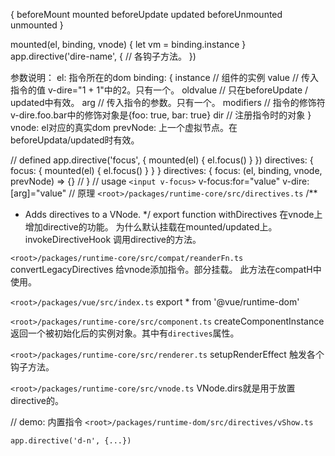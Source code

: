 
{
  beforeMount
  mounted
  beforeUpdate
  updated
  beforeUnmounted
  unmounted
}

mounted(el, binding, vnode) {
  let vm = binding.instance
}
app.directive('dire-name', {
  // 各钩子方法。
})

参数说明：
el:      指令所在的dom
binding: {
  instance // 组件的实例
  value    // 传入指令的值 v-dire="1 + 1"中的2。只有一个。
  oldvalue // 只在beforeUpdate / updated中有效。
  arg      // 传入指令的参数。只有一个。
  modifiers // 指令的修饰符 v-dire.foo.bar中的修饰对象是{foo: true, bar: true}
  dir       // 注册指令时的对象
}
vnode:      el对应的真实dom
prevNode:   上一个虚拟节点。在beforeUpdata/updated时有效。

// defined
app.directive('focus', {
  mounted(el) {
    el.focus()
  }
})
directives: {
  focus: {
    mounted(el) {
      el.focus()
    }
  }
}
directives: {
  focus: (el, binding, vnode, prevNode) => {} //
}
// usage
`<input v-focus>`
v-focus:for="value"
v-dire:[arg]="value"
// 原理
`<root>/packages/runtime-core/src/directives.ts`
/**
 * Adds directives to a VNode.
 */
export function withDirectives<T extends VNode>
在vnode上增加directive的功能。
  为什么默认挂载在mounted/updated上。
invokeDirectiveHook
调用directive的方法。


`<root>/packages/runtime-core/src/compat/reanderFn.ts`
convertLegacyDirectives
给vnode添加指令。部分挂载。
此方法在compatH中使用。

`<root>/packages/vue/src/index.ts`
export * from '@vue/runtime-dom'

`<root>/packages/runtime-core/src/component.ts`
createComponentInstance
返回一个被初始化后的实例对象。其中有`directives`属性。

`<root>/packages/runtime-core/src/renderer.ts`
setupRenderEffect
触发各个钩子方法。

`<root>/packages/runtime-core/src/vnode.ts`
VNode.dirs就是用于放置directive的。


// demo: 内置指令
`<root>/packages/runtime-dom/src/directives/vShow.ts`


`app.directive('d-n', {...})`